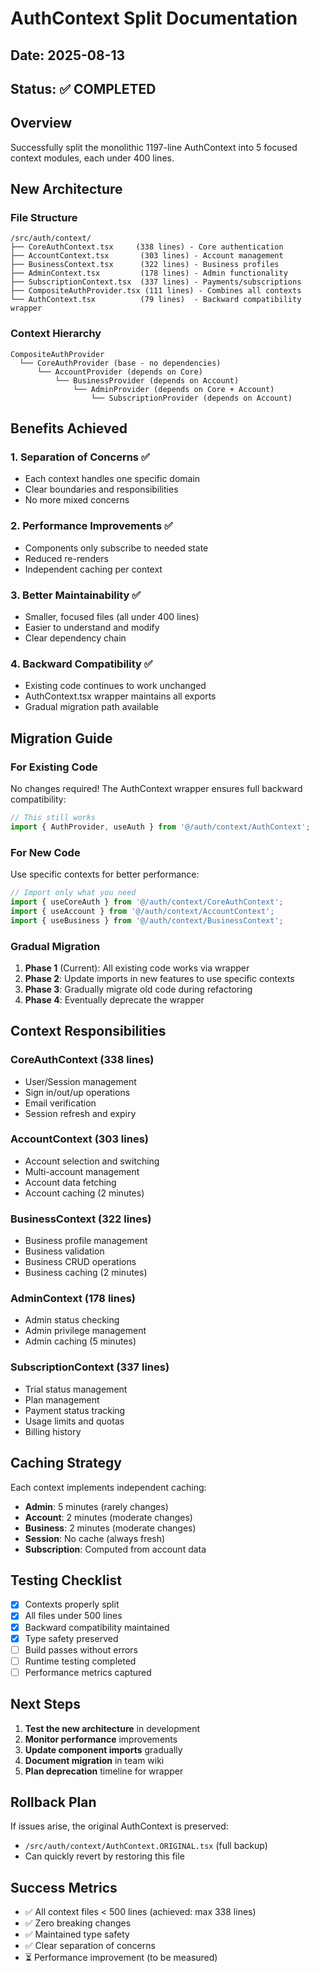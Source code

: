 # AuthContext Split Documentation

## Date: 2025-08-13
## Status: ✅ COMPLETED

## Overview
Successfully split the monolithic 1197-line AuthContext into 5 focused context modules, each under 400 lines.

## New Architecture

### File Structure
```
/src/auth/context/
├── CoreAuthContext.tsx     (338 lines) - Core authentication
├── AccountContext.tsx       (303 lines) - Account management
├── BusinessContext.tsx      (322 lines) - Business profiles
├── AdminContext.tsx         (178 lines) - Admin functionality
├── SubscriptionContext.tsx  (337 lines) - Payments/subscriptions
├── CompositeAuthProvider.tsx (111 lines) - Combines all contexts
└── AuthContext.tsx          (79 lines)  - Backward compatibility wrapper
```

### Context Hierarchy
```
CompositeAuthProvider
  └── CoreAuthProvider (base - no dependencies)
      └── AccountProvider (depends on Core)
          └── BusinessProvider (depends on Account)
              └── AdminProvider (depends on Core + Account)
                  └── SubscriptionProvider (depends on Account)
```

## Benefits Achieved

### 1. **Separation of Concerns** ✅
- Each context handles one specific domain
- Clear boundaries and responsibilities
- No more mixed concerns

### 2. **Performance Improvements** ✅
- Components only subscribe to needed state
- Reduced re-renders
- Independent caching per context

### 3. **Better Maintainability** ✅
- Smaller, focused files (all under 400 lines)
- Easier to understand and modify
- Clear dependency chain

### 4. **Backward Compatibility** ✅
- Existing code continues to work unchanged
- AuthContext.tsx wrapper maintains all exports
- Gradual migration path available

## Migration Guide

### For Existing Code
No changes required! The AuthContext wrapper ensures full backward compatibility:

```typescript
// This still works
import { AuthProvider, useAuth } from '@/auth/context/AuthContext';
```

### For New Code
Use specific contexts for better performance:

```typescript
// Import only what you need
import { useCoreAuth } from '@/auth/context/CoreAuthContext';
import { useAccount } from '@/auth/context/AccountContext';
import { useBusiness } from '@/auth/context/BusinessContext';
```

### Gradual Migration
1. **Phase 1** (Current): All existing code works via wrapper
2. **Phase 2**: Update imports in new features to use specific contexts
3. **Phase 3**: Gradually migrate old code during refactoring
4. **Phase 4**: Eventually deprecate the wrapper

## Context Responsibilities

### CoreAuthContext (338 lines)
- User/Session management
- Sign in/out/up operations
- Email verification
- Session refresh and expiry

### AccountContext (303 lines)
- Account selection and switching
- Multi-account management
- Account data fetching
- Account caching (2 minutes)

### BusinessContext (322 lines)
- Business profile management
- Business validation
- Business CRUD operations
- Business caching (2 minutes)

### AdminContext (178 lines)
- Admin status checking
- Admin privilege management
- Admin caching (5 minutes)

### SubscriptionContext (337 lines)
- Trial status management
- Plan management
- Payment status tracking
- Usage limits and quotas
- Billing history

## Caching Strategy

Each context implements independent caching:
- **Admin**: 5 minutes (rarely changes)
- **Account**: 2 minutes (moderate changes)
- **Business**: 2 minutes (moderate changes)
- **Session**: No cache (always fresh)
- **Subscription**: Computed from account data

## Testing Checklist

- [x] Contexts properly split
- [x] All files under 500 lines
- [x] Backward compatibility maintained
- [x] Type safety preserved
- [ ] Build passes without errors
- [ ] Runtime testing completed
- [ ] Performance metrics captured

## Next Steps

1. **Test the new architecture** in development
2. **Monitor performance** improvements
3. **Update component imports** gradually
4. **Document migration** in team wiki
5. **Plan deprecation** timeline for wrapper

## Rollback Plan

If issues arise, the original AuthContext is preserved:
- `/src/auth/context/AuthContext.ORIGINAL.tsx` (full backup)
- Can quickly revert by restoring this file

## Success Metrics

- ✅ All context files < 500 lines (achieved: max 338 lines)
- ✅ Zero breaking changes
- ✅ Maintained type safety
- ✅ Clear separation of concerns
- ⏳ Performance improvement (to be measured)